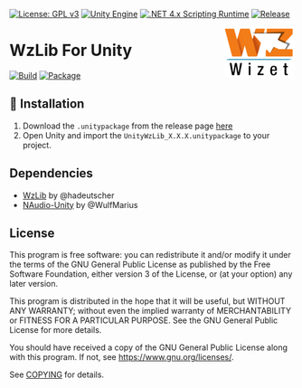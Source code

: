 [![License: GPL v3](https://img.shields.io/badge/License-GPL%20v3-green.svg)](https://www.gnu.org/licenses/gpl-3.0)
[![Unity Engine](https://img.shields.io/badge/unity-2021.1.1f1-black.svg?style=flat&logo=unity&cacheSeconds=2592000)](https://unity3d.com/get-unity/download/archive)
[![.NET 4.x Scripting Runtime](https://img.shields.io/badge/.NET-4.x-blueviolet.svg?style=flat&cacheSeconds=2592000)](https://docs.unity3d.com/2018.3/Documentation/Manual/ScriptingRuntimeUpgrade.html)
[![Release](https://img.shields.io/github/release/MapleStoryUnity/UnityWzLib.svg?logo=github)](https://github.com/MapleStoryUnity/UnityWzLib/releases/latest)

<img align="right" src="./etc/Wizet_Logo.png" with="126" height="90">

# WzLib For Unity

[![Build](https://github.com/MapleStoryUnity/UnityWzLib/actions/workflows/build.yml/badge.svg)](https://github.com/MapleStoryUnity/UnityWzLib/actions/workflows/build.yml)
[![Package](https://github.com/MapleStoryUnity/UnityWzLib/actions/workflows/package.yml/badge.svg)](https://github.com/MapleStoryUnity/UnityWzLib/actions/workflows/package.yml)

## 💾 Installation

1. Download the `.unitypackage` from the release page [here](https://github.com/MapleStoryUnity/UnityWzLib/releases)
2. Open Unity and import the `UnityWzLib_X.X.X.unitypackage` to your project.

## Dependencies

- [WzLib](https://github.com/hadeutscher/MapleLib) by @hadeutscher
- [NAudio-Unity](https://github.com/WulfMarius/NAudio-Unity) by @WulfMarius

## License

This program is free software: you can redistribute it and/or modify it under
the terms of the GNU General Public License as published by the Free Software
Foundation, either version 3 of the License, or (at your option) any later
version.

This program is distributed in the hope that it will be useful, but WITHOUT ANY
WARRANTY; without even the implied warranty of MERCHANTABILITY or FITNESS FOR A
PARTICULAR PURPOSE.  See the GNU General Public License for more details.

You should have received a copy of the GNU General Public License along with
this program.  If not, see https://www.gnu.org/licenses/.

See
[COPYING](https://github.com/MapleStoryUnity/UnityWzLib/blob/master/COPYING)
for details.
